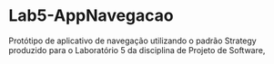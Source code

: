 # Lab5-AppNavegacao
Protótipo de aplicativo de navegação utilizando o padrão Strategy produzido para o Laboratório 5 da disciplina de Projeto de Software,
